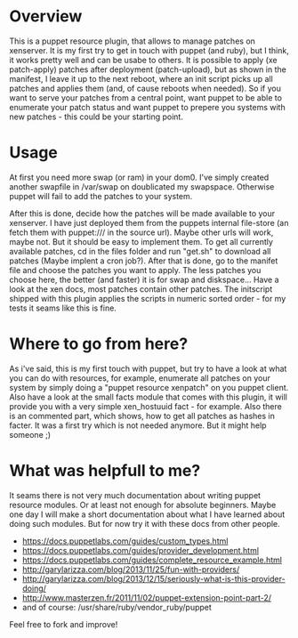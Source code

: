 Overview
========

This is a puppet resource plugin, that allows to manage patches on xenserver. It is my first try to get in touch with puppet (and ruby), but I think, it works pretty well and can be usabe to others. It is possible to apply (xe patch-apply)  patches after deployment (patch-upload), but as shown in the manifest, I leave it up to the next reboot, where an init script picks up all patches and applies them (and, of cause reboots when needed). So if you want to serve your patches from a central point, want puppet to be able to enumerate your patch status and want puppet to prepere you systems with new patches - this could be your starting point.


Usage
=====

At first you need more swap (or ram) in your dom0. I've simply created another swapfile in /var/swap on doublicated my swapspace. Otherwise puppet will fail to add the patches to your system.


After this is done, decide how the patches will be made available to your xenserver. I have just deployed them from the puppets internal file-store (an fetch them with puppet:/// in the source url). Maybe other urls will work, maybe not. But it should be easy to implement them.
To get all currently available patches, cd in the files folder and run "get.sh" to download all patches (Maybe implent a cron job?). After that is done, go to the manifet file and choose the patches you want to apply. The less patches you choose here, the better (and faster) it is for swap and diskspace... Have a look at the xen docs, most patches contain other patches. The initscript shipped with this plugin applies the scripts in numeric sorted order - for my tests it seams like this is fine.


Where to go from here?
======================

As i've said, this is my first touch with puppet, but try to have a look at what you can do with resources, for example, enumerate all patches on your system by simply doing a "puppet resource xenpatch" on you puppet client.
Also have a look at the small facts module that comes with this plugin, it will provide you with a very simple xen_hostuuid fact - for example. Also there is an commented part, which shows, how to get all patches as hashes in facter. It was a first try which is not needed anymore. But it might help someone ;)


What was helpfull to me?
========================
It seams there is not very much documentation about writing puppet resource modules. Or at least not enough for absolute beginners. Maybe one day I will make a short documentation about what I have learned about doing such modules. But for now try it with these docs from other people.
- https://docs.puppetlabs.com/guides/custom_types.html
- https://docs.puppetlabs.com/guides/provider_development.html
- https://docs.puppetlabs.com/guides/complete_resource_example.html
- http://garylarizza.com/blog/2013/11/25/fun-with-providers/
- http://garylarizza.com/blog/2013/12/15/seriously-what-is-this-provider-doing/
- http://www.masterzen.fr/2011/11/02/puppet-extension-point-part-2/
- and of course: /usr/share/ruby/vendor_ruby/puppet


Feel free to fork and improve!
